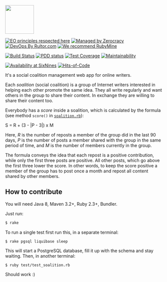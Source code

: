<img src="http://www.soalition.com/logo.svg" width="92px" height="92px"/>

[![EO principles respected here](https://www.elegantobjects.org/badge.svg)](https://www.elegantobjects.org)
[![Managed by Zerocracy](https://www.0crat.com/badge/CAZPZR9FS.svg)](https://www.0crat.com/p/CAZPZR9FS)
[![DevOps By Rultor.com](http://www.rultor.com/b/yegor256/soalition)](http://www.rultor.com/p/yegor256/soalition)
[![We recommend RubyMine](https://www.elegantobjects.org/rubymine.svg)](https://www.jetbrains.com/ruby/)

[![Build Status](https://travis-ci.org/yegor256/soalition.svg)](https://travis-ci.org/yegor256/soalition)
[![PDD status](http://www.0pdd.com/svg?name=yegor256/soalition)](http://www.0pdd.com/p?name=yegor256/soalition)
[![Test Coverage](https://img.shields.io/codecov/c/github/yegor256/soalition.svg)](https://codecov.io/github/yegor256/soalition?branch=master)
[![Maintainability](https://api.codeclimate.com/v1/badges/451556110dacf73cc6f6/maintainability)](https://codeclimate.com/github/yegor256/soalition/maintainability)

[![Availability at SixNines](https://www.sixnines.io/b/764c)](https://www.sixnines.io/h/764c)
[![Hits-of-Code](https://hitsofcode.com/github/yegor256/soalition)](https://hitsofcode.com/view/github/yegor256/soalition)

It's a social coalition management web app for online writers.

Each _soalition_ (social coalition) is a group of Internet writers interested
in helping each other promote the same idea. They all write regularly
and want others in the group to share their content. In exchange they
are willing to share their content too.

Everybody has a _score_ inside a soalition, which is calculated by
the formula (see method `score()`
in [`soalition.rb`](https://github.com/yegor256/soalition/blob/master/objects/soalition.rb)):

S = R + (3 - |P - 3|) x M

Here, _R_ is the number of reposts a member of the group did in the last
90 days, _P_ is the number of posts a member shared with the group in the
same period of time, and _M_ is the number of members currently in the group.

The formula conveys the idea that each repost is a positive contribution,
while only the first three posts are positive. All other posts, which go above
the first three lower the score. In other words, to keep the score positive
a member of the group has to post once a month and repost all content
shared by other members.

## How to contribute

You will need Java 8, Maven 3.2+, Ruby 2.3+, Bundler.

Just run:

```bash
$ rake
```

To run a single test first run this, in a separate terminal:

```
$ rake pgsql liquibase sleep
```

This will start a PostgreSQL database, fill it up with the schema and stay
waiting. Then, in another terminal:

```
$ ruby test/test_soalition.rb
```

Should work :)
